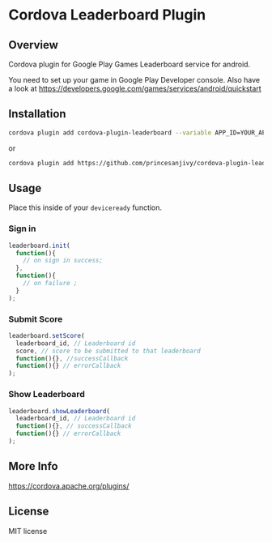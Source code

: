 # Cordova Leaderboard Plugin

## Overview
Cordova plugin for Google Play Games Leaderboard service for android.

You need to set up your game in Google Play Developer console.
Also have a look at https://developers.google.com/games/services/android/quickstart

## Installation

```bash
cordova plugin add cordova-plugin-leaderboard --variable APP_ID=YOUR_APP_ID
```

or

```bash
cordova plugin add https://github.com/princesanjivy/cordova-plugin-leaderboard.git --variable APP_ID=YOUR_APP_ID
```

## Usage

Place this inside of your  `deviceready` function.

### Sign in

```javascript
leaderboard.init(
  function(){
    // on sign in success;
  },
  function(){
    // on failure ;
  }
);
```

### Submit Score

```javascript
leaderboard.setScore(
  leaderboard_id, // Leaderboard id
  score, // score to be submitted to that leaderboard
  function(){}, //successCallback
  function(){} // errorCallback
);
```

### Show Leaderboard

```javascript
leaderboard.showLeaderboard(
  leaderboard_id, // Leaderboard id
  function(){}, // successCallback
  function(){} // errorCallback
);
```

## More Info
https://cordova.apache.org/plugins/

## License
MIT license
